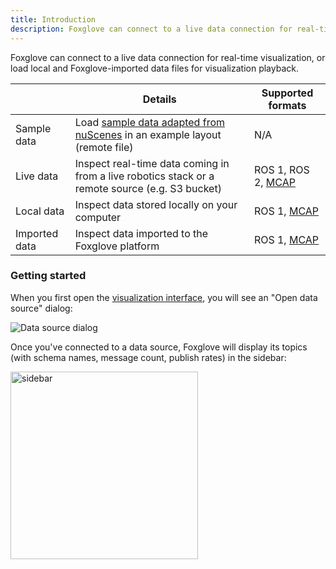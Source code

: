 ```yaml
---
title: Introduction
description: Foxglove can connect to a live data connection for real-time visualization, or load local and Foxglove-imported data files for visualization playback.
---
```


Foxglove can connect to a live data connection for real-time visualization, or load local and Foxglove-imported data files for visualization playback.

|               | Details                                                                                                        | Supported formats                      |
| ------------- | -------------------------------------------------------------------------------------------------------------- | -------------------------------------- |
| Sample data   | Load [sample data adapted from nuScenes](https://www.nuscenes.org/nuscenes) in an example layout (remote file) | N/A                                    |
| Live data     | Inspect real-time data coming in from a live robotics stack or a remote source (e.g. S3 bucket)                | ROS 1, ROS 2, [MCAP](https://mcap.dev) |
| Local data    | Inspect data stored locally on your computer                                                                   | ROS 1, [MCAP](https://mcap.dev)        |
| Imported data | Inspect data imported to the Foxglove platform                                                                 | ROS 1, [MCAP](https://mcap.dev)        |


### Getting started

When you first open the [visualization interface](https://studio.foxglove.dev), you will see an "Open data source" dialog:

![Data source dialog](/img/docs/connecting-to-data/dialog.png)

Once you've connected to a data source, Foxglove will display its topics (with schema names, message count, publish rates) in the sidebar:

<img alt="sidebar" src="/img/docs/connecting-to-data/sidebar.png" width="300"/>
